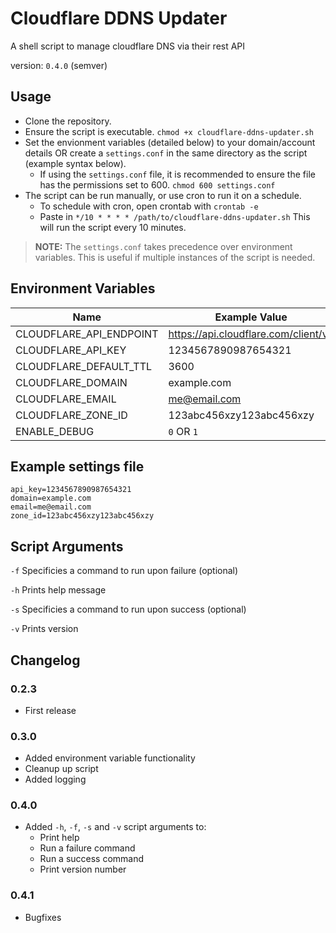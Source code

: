 # Cloudflare DDNS Updater

A shell script to manage cloudflare DNS via their rest API

version: `0.4.0` (semver)

## Usage

* Clone the repository.
* Ensure the script is executable. `chmod +x cloudflare-ddns-updater.sh`
* Set the envionment variables (detailed below) to your domain/account details OR create a `settings.conf` in the same directory as the script (example syntax below).
  * If using the `settings.conf` file, it is recommended to ensure the file has the permissions set to 600. `chmod 600 settings.conf`
* The script can be run manually, or use cron to run it on a schedule.
  * To schedule with cron, open crontab with `crontab -e`
  * Paste in `*/10 * * * * /path/to/cloudflare-ddns-updater.sh` This will run the script every 10 minutes.

> **NOTE:** The `settings.conf` takes precedence over environment variables. This is useful if multiple instances of the script is needed.

## Environment Variables

| Name                    | Example Value                          | Required | Fallback value                         |
|-------------------------|----------------------------------------|----------|----------------------------------------|
| CLOUDFLARE_API_ENDPOINT | <https://api.cloudflare.com/client/v4> | False    | <https://api.cloudflare.com/client/v4> |
| CLOUDFLARE_API_KEY      | 1234567890987654321                    | True     | None                                   |
| CLOUDFLARE_DEFAULT_TTL  | 3600                                   | False    | 120                                    |
| CLOUDFLARE_DOMAIN       | example.com                            | True     | None                                   |
| CLOUDFLARE_EMAIL        | me@email.com                           | True     | None                                   |
| CLOUDFLARE_ZONE_ID      | 123abc456xzy123abc456xzy               | True     | None                                   |
| ENABLE_DEBUG            | `0` OR `1`                             | False    | 0                                      |

## Example settings file

```config
api_key=1234567890987654321
domain=example.com
email=me@email.com
zone_id=123abc456xzy123abc456xzy
```

## Script Arguments

`-f` Specificies a command to run upon failure (optional)

`-h` Prints help message

`-s` Specificies a command to run upon success (optional)

`-v` Prints version

## Changelog

### 0.2.3

* First release

### 0.3.0

* Added environment variable functionality
* Cleanup up script
* Added logging

### 0.4.0

* Added `-h`, `-f`, `-s` and `-v` script arguments to:
  * Print help
  * Run a failure command
  * Run a success command
  * Print version number

### 0.4.1

* Bugfixes
